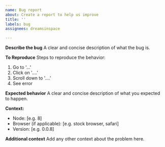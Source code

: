 ```yaml
---
name: Bug report
about: Create a report to help us improve
title: ''
labels: bug
assignees: dreamsinspace

---
```


**Describe the bug**
A clear and concise description of what the bug is.

**To Reproduce**
Steps to reproduce the behavior:
1. Go to '...'
2. Click on '....'
3. Scroll down to '....'
4. See error

**Expected behavior**
A clear and concise description of what you expected to happen.

**Context:**
 - Node: [e.g. 8]
 - Browser (if applicable): [e.g. stock browser, safari]
 - Version: [e.g. 0.0.8]

**Additional context**
Add any other context about the problem here.
